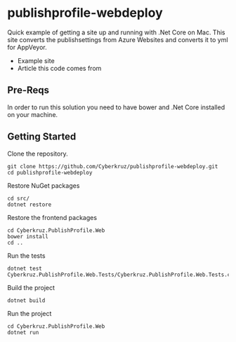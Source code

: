 # publishprofile-webdeploy

Quick example of getting a site up and running with .Net Core on Mac. This site converts the publishsettings from Azure Websites and converts it to yml for AppVeyor.

* Example site
* Article this code comes from

## Pre-Reqs

In order to run this solution you need to have bower and .Net Core installed on your machine.

## Getting Started

Clone the repository.

```
git clone https://github.com/Cyberkruz/publishprofile-webdeploy.git
cd publishprofile-webdeploy
```

Restore NuGet packages

```
cd src/
dotnet restore
```

Restore the frontend packages

```
cd Cyberkruz.PublishProfile.Web
bower install
cd ..
```

Run the tests

```
dotnet test Cyberkruz.PublishProfile.Web.Tests/Cyberkruz.PublishProfile.Web.Tests.csproj
```

Build the project

```
dotnet build
```

Run the project

```
cd Cyberkruz.PublishProfile.Web
dotnet run
```
